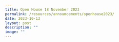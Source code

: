 ```yaml
---
title: Open House 18 November 2023
permalink: /resources/announcements/openhouse2023/
date: 2023-10-13
layout: post
description: ""
image: ""
---
```

